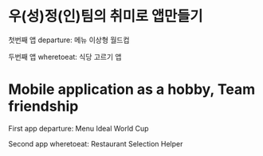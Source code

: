 # 우(성)정(인)팀의 취미로 앱만들기

첫번째 앱 departure: 메뉴 이상형 월드컵

두번째 앱 wheretoeat: 식당 고르기 앱


# Mobile application as a hobby, Team friendship

First app departure: Menu Ideal World Cup

Second app wheretoeat: Restaurant Selection Helper

